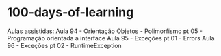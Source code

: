 # 100-days-of-learning
Aulas assistidas:
Aula 94 - Orientação Objetos - Polimorfismo pt 05 - Programação orientada a interface
Aula 95 - Exceções pt 01 - Errors
Aula 96 - Exceções pt 02 - RuntimeException